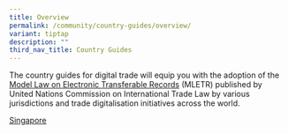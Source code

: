 ```yaml
---
title: Overview
permalink: /community/country-guides/overview/
variant: tiptap
description: ""
third_nav_title: Country Guides
---
```

<p>The country guides for digital trade will equip you with the adoption
of the <a href="https://uncitral.un.org/en/texts/ecommerce/modellaw/electronic_transferable_records" rel="noopener noreferrer nofollow" target="_blank"><u>Model Law on Electronic Transferable Records</u></a> (MLETR)
published by United Nations Commission on International Trade Law by various
jurisdictions and trade digitalisation initiatives across the world.</p>
<p><a href="/community/countryguides/sinagpore" rel="noopener noreferrer nofollow" target="_blank">Singapore</a>
</p>
<h2></h2>
<p></p>